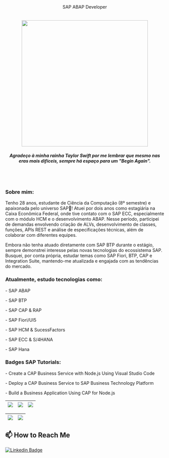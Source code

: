 <div style="display: inline_block" align="center">
   SAP ABAP Developer 
   <br><br>
  
  <br>
  <img width="400" src="https://media.tumblr.com/tumblr_lzcugszYUI1qj47oz.gif" />
  <br>
  <h5> Agradeço à minha rainha Taylor Swift por me lembrar que mesmo nas eras mais difíceis, sempre há espaço para um "Begin Again".</h5>
</div>

 <br><br>

 <h3> Sobre mim:</h3>
 <p>Tenho 28 anos, estudante de Ciência da Computação (8º semestre) e apaixonada pelo universo SAP💙! Atuei por dois anos como estagiária na Caixa Econômica Federal, onde tive contato com o SAP ECC, especialmente com o módulo HCM e o desenvolvimento ABAP. Nesse      período, participei de demandas envolvendo criação de ALVs, desenvolvimento de classes, funções, APIs REST e análise de especificações técnicas, além de colaborar com diferentes equipes.</p>
 <p>Embora não tenha atuado diretamente com SAP BTP durante o estágio, sempre demonstrei interesse pelas novas tecnologias do ecossistema SAP. Busquei, por conta própria, estudar temas como SAP Fiori, BTP, CAP e Integration Suite, mantendo-me atualizada e engajada 
    com as tendências do mercado.</p>
 
 <h3>Atualmente, estudo tecnologias como:</h3>
 <p> - SAP ABAP</p>
 <p> - SAP BTP</p>
 <p> - SAP CAP & RAP</p>
 <p> - SAP Fiori/UI5</p>
 <p> - SAP HCM & SucessFactors</p>
 <p> - SAP ECC & S/4HANA</p>
 <p> - SAP Hana</p>

 <h3>Badges SAP Tutorials:</h3>
 <p> - Create a CAP Business Service with Node.js Using Visual Studio Code</p>
 <p> - Deploy a CAP Business Service to SAP Business Technology Platform</p>
 <p> - Build a Business Application Using CAP for Node.js</p>

| ![](http://github-profile-summary-cards.vercel.app/api/cards/stats?username=Iupina&theme=nord_dark) | ![](http://github-profile-summary-cards.vercel.app/api/cards/repos-per-language?username=Iupina&hide=Html&theme=nord_dark) | ![](http://github-profile-summary-cards.vercel.app/api/cards/most-commit-language?username=Iupina&theme=nord_dark) |
| :-: | :-: | :-: |

| ![](http://github-profile-summary-cards.vercel.app/api/cards/profile-details?username=Iupina&theme=nord_dark) | ![](https://github-readme-streak-stats.herokuapp.com/?user=Iupina&hide_border=true&date_format=M%20j%5B%2C%20Y%5D&background=2D3742&stroke=2D3742&ring=6bbbca&fire=6bbbca&currStreakNum=fff&sideNums=6bbbca&currStreakLabel=6bbbca&sideLabels=fff&dates=fff) |
| :-: | :-: |

## 📫 How to Reach Me

[![Linkedin Badge](https://img.shields.io/badge/-Linkedin-blue?style=for-the-badge&logo=Linkedin&logoColor=white)](https://www.linkedin.com/in/jaquelinecristinerosa/)
